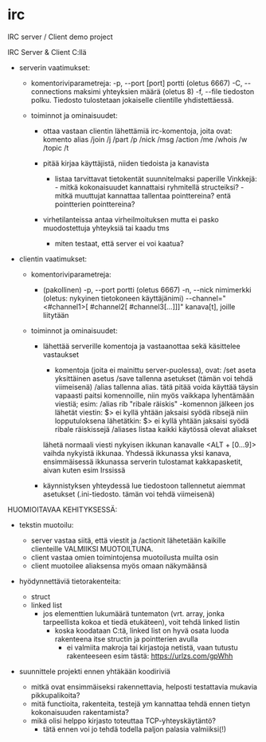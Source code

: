 # irc
IRC server / Client demo project



IRC Server & Client C:llä

- serverin vaatimukset:
	- komentoriviparametreja:
		-p, --port [port] 										portti (oletus 6667)
		-C, --connections 										maksimi yhteyksien määrä (oletus 8)
		-f, --file <file> 										tiedoston polku. Tiedosto tulostetaan jokaiselle clientille yhdistettäessä.

	- toiminnot ja ominaisuudet:
		- ottaa vastaan clientin lähettämiä irc-komentoja, joita ovat:
			komento 	alias
			/join 		/j
			/part 		/p
			/nick
			/msg
			/action 	/me
			/whois 		/w
			/topic 		/t

		- pitää kirjaa käyttäjistä, niiden tiedoista ja kanavista
			- listaa tarvittavat tietokentät suunnitelmaksi paperille
				Vinkkejä: 
					- mitkä kokonaisuudet kannattaisi ryhmitellä structeiksi?
					- mitkä muuttujat kannattaa tallentaa pointtereina? entä pointterien pointtereina?

		- virhetilanteissa antaa virheilmoituksen mutta ei pasko muodostettuja yhteyksiä tai kaadu tms
			- miten testaat, että server ei voi kaatua?


- clientin vaatimukset:
	- komentoriviparametreja:
		- (pakollinen)
		-p, --port 												portti (oletus 6667)
		-n, --nick												nimimerkki (oletus: nykyinen tietokoneen käyttäjänimi)
		--channel="<#channel1>[ #channel2[ #channel3[...]]]"	kanava[t], joille liitytään

	- toiminnot ja ominaisuudet:		
		- lähettää serverille komentoja ja vastaanottaa sekä käsittelee vastaukset
			- komentoja (joita ei mainittu server-puolessa), ovat:
				/set 											aseta yksittäinen asetus
				/save											tallenna asetukset (tämän voi tehdä viimeisenä)
				/alias 											tallenna alias. tätä pitää voida käyttää täysin vapaasti paitsi komennoille, 
																niin myös vaikkapa lyhentämään viestiä;
																esim: /alias rib "ribale räiskis" -komennon jälkeen jos lähetät viestin:
																$> ei kyllä yhtään jaksaisi syödä ribsejä
																niin lopputuloksena lähetätkin:
																$> ei kyllä yhtään jaksaisi syödä ribale räiskissejä
				/aliases 										listaa kaikki käytössä olevat aliakset

			<ei komentoa>									lähetä normaali viesti nykyisen ikkunan kanavalle
			<ALT + [0...9]>									vaihda nykyistä ikkunaa. Yhdessä ikkunassa yksi kanava, ensimmäisessä ikkunassa
															serverin tulostamat kakkapasketit, aivan kuten esim Irssissä

		- käynnistyksen yhteydessä lue tiedostoon tallennetut aiemmat asetukset (.ini-tiedosto. tämän voi tehdä viimeisenä)


HUOMIOITAVAA KEHITYKSESSÄ:

- tekstin muotoilu:
	- server vastaa siitä, että viestit ja /actionit lähetetään kaikille clienteille VALMIIKSI MUOTOILTUNA.
	- client vastaa omien toimintojensa muotoilusta muilta osin
	- client muotoilee aliaksensa myös omaan näkymäänsä

- hyödynnettäviä tietorakenteita:
	- struct
	- linked list
		- jos elementtien lukumäärä tuntematon (vrt. array, jonka tarpeellista kokoa et tiedä etukäteen), voit tehdä linked listin
			- koska koodataan C:tä, linked list on hyvä osata luoda rakenteena itse structin ja pointterien avulla
				- ei valmiita makroja tai kirjastoja netistä, vaan tutustu rakenteeseen esim tästä:
					https://urlzs.com/gpWhh

- suunnittele projekti ennen yhtäkään koodiriviä
	- mitkä ovat ensimmäiseksi rakennettavia, helposti testattavia mukavia pikkupalikoita?
	- mitä functioita, rakenteita, testejä ym kannattaa tehdä ennen tietyn kokonaisuuden rakentamista?
	- mikä olisi helppo kirjasto toteuttaa TCP-yhteyskäytäntö?
		- tätä ennen voi jo tehdä todella paljon palasia valmiiksi(!)
